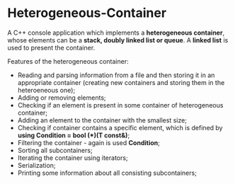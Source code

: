 # Heterogeneous-Container

A C++ console application which implements a **heterogeneous container**, whose elements
can be a **stack, doubly linked list or queue**. A **linked list** is used to present the container. 

Features of the heterogeneous container:
-  Reading and parsing information from a file and then storing it in an appropriate container
(creating new containers and storing them in the heteroeneous one);
-  Adding or removing elements;
-  Checking if an element is present in some container of heterogeneous container;
-  Adding an element to the container with the smallest size;
-  Checking if container contains a specific element, which is defined by **using Condition = bool (*)(T const&)**;
-  Filtering the container - again is used **Condition**;
-  Sorting all subcontainers;
-  Iterating the container using iterators;
-  Serialization;
-  Printing some information about all consisting subcontainers;

